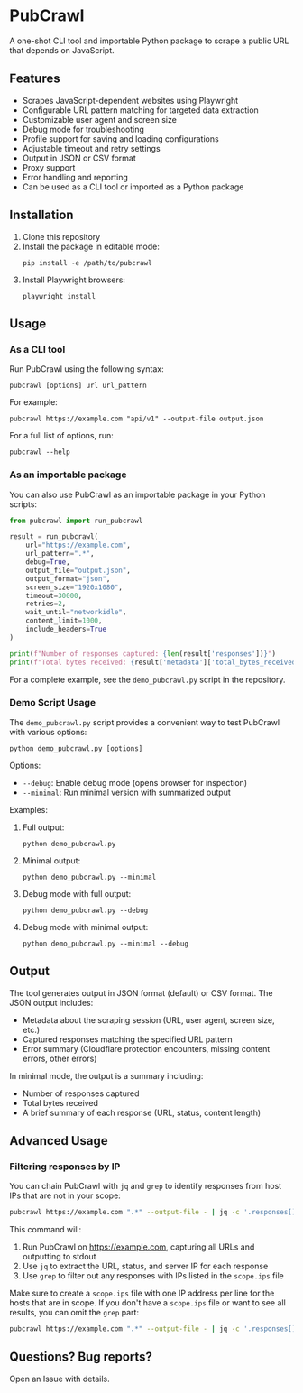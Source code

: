 # PubCrawl

A one-shot CLI tool and importable Python package to scrape a public URL that depends on JavaScript.

## Features

- Scrapes JavaScript-dependent websites using Playwright
- Configurable URL pattern matching for targeted data extraction
- Customizable user agent and screen size
- Debug mode for troubleshooting
- Profile support for saving and loading configurations
- Adjustable timeout and retry settings
- Output in JSON or CSV format
- Proxy support
- Error handling and reporting
- Can be used as a CLI tool or imported as a Python package

## Installation

1. Clone this repository
2. Install the package in editable mode:
   ```
   pip install -e /path/to/pubcrawl
   ```
3. Install Playwright browsers:
   ```
   playwright install
   ```

## Usage

### As a CLI tool

Run PubCrawl using the following syntax:

```
pubcrawl [options] url url_pattern
```

For example:

```
pubcrawl https://example.com "api/v1" --output-file output.json
```

For a full list of options, run:

```
pubcrawl --help
```

### As an importable package

You can also use PubCrawl as an importable package in your Python scripts:

```python
from pubcrawl import run_pubcrawl

result = run_pubcrawl(
    url="https://example.com",
    url_pattern=".*",
    debug=True,
    output_file="output.json",
    output_format="json",
    screen_size="1920x1080",
    timeout=30000,
    retries=2,
    wait_until="networkidle",
    content_limit=1000,
    include_headers=True
)

print(f"Number of responses captured: {len(result['responses'])}")
print(f"Total bytes received: {result['metadata']['total_bytes_received']}")
```

For a complete example, see the `demo_pubcrawl.py` script in the repository.

### Demo Script Usage

The `demo_pubcrawl.py` script provides a convenient way to test PubCrawl with various options:

```
python demo_pubcrawl.py [options]
```

Options:
- `--debug`: Enable debug mode (opens browser for inspection)
- `--minimal`: Run minimal version with summarized output

Examples:

1. Full output:
   ```
   python demo_pubcrawl.py
   ```

2. Minimal output:
   ```
   python demo_pubcrawl.py --minimal
   ```

3. Debug mode with full output:
   ```
   python demo_pubcrawl.py --debug
   ```

4. Debug mode with minimal output:
   ```
   python demo_pubcrawl.py --minimal --debug
   ```

## Output

The tool generates output in JSON format (default) or CSV format. The JSON output includes:

- Metadata about the scraping session (URL, user agent, screen size, etc.)
- Captured responses matching the specified URL pattern
- Error summary (Cloudflare protection encounters, missing content errors, other errors)

In minimal mode, the output is a summary including:
- Number of responses captured
- Total bytes received
- A brief summary of each response (URL, status, content length)

## Advanced Usage

### Filtering responses by IP

You can chain PubCrawl with `jq` and `grep` to identify responses from host IPs that are not in your scope:

```bash
pubcrawl https://example.com ".*" --output-file - | jq -c '.responses[] | {url: .matched_url, status: .status, ip: .server_ip}' | grep -vFf scope.ips
```

This command will:
1. Run PubCrawl on https://example.com, capturing all URLs and outputting to stdout
2. Use `jq` to extract the URL, status, and server IP for each response
3. Use `grep` to filter out any responses with IPs listed in the `scope.ips` file

Make sure to create a `scope.ips` file with one IP address per line for the hosts that are in scope. If you don't have a `scope.ips` file or want to see all results, you can omit the `grep` part:

```bash
pubcrawl https://example.com ".*" --output-file - | jq -c '.responses[] | {url: .matched_url, status: .status, ip: .server_ip}'
```

## Questions? Bug reports?

Open an Issue with details.

